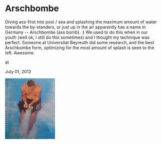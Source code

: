 # Arschbombe



Diving ass-first into pool / sea and splashing the maximum amount of water towards  the by-standers, or just up in the air  apparently has  a name in Germany -- Arschbombe (ass bomb). :) We used to do this when in our youth (well ok, I still do this sometimes) and I thought my technique was perfect. Someone at Universitat Beyreuth did some research, and the best Arschbombe form, optimizing for the most amount of splash is seen to the left. Awesome.







at

July 01, 2012















![](arschbombe.jpg)
